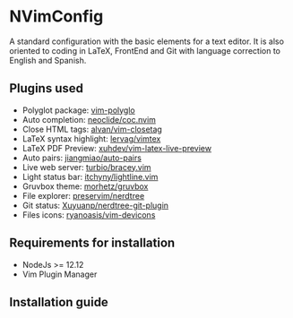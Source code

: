 # NVimConfig

A standard configuration with the basic elements for a text editor. It is also oriented to coding in LaTeX, FrontEnd and Git with language correction to English and Spanish.

## Plugins used
- Polyglot package: [vim-polyglo](https://github.com/sheerun/vim-polyglot)
- Auto completion: [neoclide/coc.nvim](https://github.com/neoclide/coc.nvim)
- Close HTML tags: [alvan/vim-closetag](https://github.com/alvan/vim-closetag)
- LaTeX syntax highlight: [lervag/vimtex](https://github.com/lervag/vimtex)
- LaTeX PDF Preview: [xuhdev/vim-latex-live-preview](https://github.com/xuhdev/vim-latex-live-preview)
- Auto pairs: [jiangmiao/auto-pairs](https://github.com/jiangmiao/auto-pairs)
- Live web server: [turbio/bracey.vim](https://github.com/turbio/bracey.vim)
- Light status bar: [itchyny/lightline.vim](https://github.com/itchyny/lightline.vim)
- Gruvbox theme: [morhetz/gruvbox](https://github.com/morhetz/gruvbox)
- File explorer: [preservim/nerdtree](https://github.com/preservim/nerdtree)
- Git status: [Xuyuanp/nerdtree-git-plugin](https://github.com/Xuyuanp/nerdtree-git-plugin)
- Files icons: [ryanoasis/vim-devicons](https://github.com/ryanoasis/vim-devicons)

## Requirements for installation

- NodeJs >= 12.12
- Vim Plugin Manager

## Installation guide
